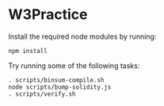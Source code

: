 # W3Practice

Install the required node modules by running:
```shell
npm install
```

Try running some of the following tasks:

```shell
. scripts/binsum-compile.sh
node scripts/bump-solidity.js 
. scripts/verify.sh
```

